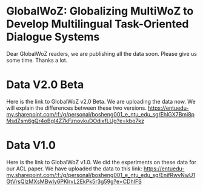 # GlobalWoZ: Globalizing MultiWoZ to Develop Multilingual Task-Oriented Dialogue Systems
Dear GlobalWoZ readers, we are publishing all the data soon. Please give us some time. Thanks a lot.
# Data V2.0 Beta
Here is the link to GlobalWoZ v2.0 Beta. We are uploading the data now. We will explain the differences between these two versions. 
https://entuedu-my.sharepoint.com/:f:/g/personal/bosheng001_e_ntu_edu_sg/EhlGX7Bmi8pMsdZsm6gQr4oBgI4Z7kFznovkuDOdixfLUg?e=kbo7kz
# Data V1.0
Here is the link to GlobalWoZ v1.0. We did the experiments on these data for our ACL paper. 
We have uploaded the data to this link:
https://entuedu-my.sharepoint.com/:f:/g/personal/bosheng001_e_ntu_edu_sg/EnifRwvNwU1GtVrsQlzMXsMBwIy6PKlrvL2EkPk5r3g59g?e=CDhIFS
